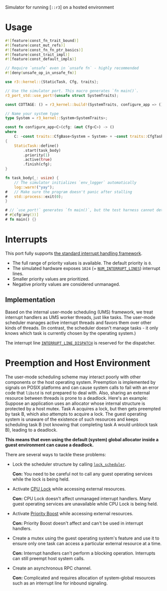 Simulator for running [`::r3`] on a hosted environment

# Usage

```rust
#![feature(const_fn_trait_bound)]
#![feature(const_mut_refs)]
#![feature(const_fn_fn_ptr_basics)]
#![feature(const_trait_impl)]
#![feature(const_default_impls)]

// Require `unsafe` even in `unsafe fn` - highly recommended
#![deny(unsafe_op_in_unsafe_fn)]

use r3::kernel::{StaticTask, Cfg, traits};

// Use the simulator port. This macro generates `fn main()`.
r3_port_std::use_port!(unsafe struct SystemTraits);

const COTTAGE: () = r3_kernel::build!(SystemTraits, configure_app => ());

// Name your system type
type System = r3_kernel::System<SystemTraits>;

const fn configure_app<C>(cfg: &mut Cfg<C>) -> ()
where
    C: ~const traits::CfgBase<System = System> + ~const traits::CfgTask,
{
    StaticTask::define()
        .start(task_body)
        .priority(1)
        .active(true)
        .finish(cfg);
}

fn task_body(_: usize) {
    // The simulator initializes `env_logger` automatically
    log::warn!("yay");
#   // Make sure the program doesn't panic after stalling
#   std::process::exit(0);
}

# // `use_port!` generates `fn main()`, but the test harness cannot detect that
# #[cfg(any())]
# fn main() {}
```

# Interrupts

This port fully supports [the standard interrupt handling framework].

 - The full range of priority values is available. The default priority is `0`.
 - The simulated hardware exposes `1024` (= [`NUM_INTERRUPT_LINES`]) interrupt
   lines.
 - Smaller priority values are prioritized.
 - Negative priority values are considered unmanaged.

[the standard interrupt handling framework]: ::r3#interrupt-handling-framework
[`NUM_INTERRUPT_LINES`]: crate::NUM_INTERRUPT_LINES

## Implementation

Based on the internal user-mode scheduling (UMS) framework, we treat interrupt handlers as UMS worker threads, just like tasks. The user-mode scheduler manages active interrupt threads and favors them over other kinds of threads. (In contrast, the scheduler doesn't manage tasks - it only knows which task is currently chosen by the operating system.)

The interrupt line [`INTERRUPT_LINE_DISPATCH`] is reserved for the dispatcher.

[`INTERRUPT_LINE_DISPATCH`]: crate::INTERRUPT_LINE_DISPATCH

# Preemption and Host Environment

The user-mode scheduling scheme may interact poorly with other components or the host operating system. Preemption is implemented by signals on POSIX platforms and can cause system calls to fail with an error code that `libstd` is not prepared to deal with. Also, sharing an external resource between threads is prone to a deadlock. Here's an example: Suppose an application uses an allocator whose internal structure is protected by a host mutex. Task A acquires a lock, but then gets preempted by task B, which also attempts to acquire a lock. The guest operating system is unaware of the existence of such resources and keeps scheduling task B (not knowing that completing task A would unblock task B), leading to a deadlock.

**This means that even using the default (system) global allocator inside a guest environment can cause a deadlock.**

There are several ways to tackle these problems:

 - Lock the scheduler structure by calling [`lock_scheduler`].

   **Con:** You need to be careful not to call any guest operating services while the lock is being held.

 - Activate [CPU Lock] while accessing external resources.

   **Con:** CPU Lock doesn't affect unmanaged interrupt handlers. Many guest operating services are unavailable while CPU Lock is being held.

 - Activate [Priority Boost] while accessing external resources.

   **Con:** Priority Boost doesn't affect and can't be used in interrupt handlers.

 - Create a mutex using the guest operating system's feature and use it to ensure only one task can access a particular external resource at a time.

   **Con:** Interrupt handlers can't perform a blocking operation. Interrupts can still preempt host system calls.

 - Create an asynchronous RPC channel.

   **Con:** Complicated and requires allocation of system-global resources such as an interrupt line for inbound signaling.

[`lock_scheduler`]: crate::lock_scheduler
[CPU Lock]: r3::kernel::Kernel::acquire_cpu_lock
[Priority Boost]: r3::kernel::Kernel::boost_priority
